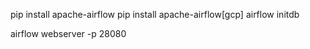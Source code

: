 pip install apache-airflow
pip install apache-airflow[gcp]
airflow initdb


airflow webserver -p 28080
